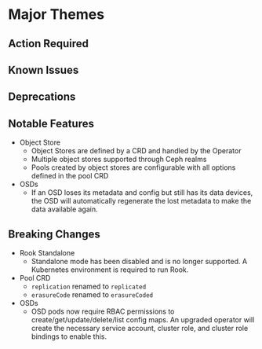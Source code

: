 # Major Themes

## Action Required

## Known Issues

## Deprecations

## Notable Features

- Object Store
  - Object Stores are defined by a CRD and handled by the Operator
  - Multiple object stores supported through Ceph realms
  - Pools created by object stores are configurable with all options defined in the pool CRD
- OSDs
  - If an OSD loses its metadata and config but still has its data devices, the OSD will automatically regenerate the lost metadata to make the data available again.

## Breaking Changes

- Rook Standalone
  - Standalone mode has been disabled and is no longer supported. A Kubernetes environment is required to run Rook.
- Pool CRD
  - `replication` renamed to `replicated`
  - `erasureCode` renamed to `erasureCoded`
- OSDs
  - OSD pods now require RBAC permissions to create/get/update/delete/list config maps.
  An upgraded operator will create the necessary service account, cluster role, and cluster role bindings to enable this.
